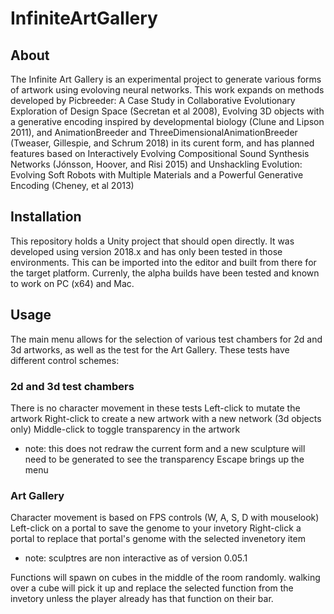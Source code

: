 # InfiniteArtGallery

## About
The Infinite Art Gallery is an experimental project to generate various forms of artwork using evoloving neural networks. This work expands on methods developed by Picbreeder: A Case Study in Collaborative Evolutionary Exploration of Design Space (Secretan et al 2008), Evolving 3D objects with a generative encoding inspired by developmental biology (Clune and Lipson 2011), and AnimationBreeder and ThreeDimensionalAnimationBreeder (Tweaser, Gillespie, and Schrum 2018) in its curent form, and has planned features based on Interactively Evolving Compositional Sound Synthesis Networks (Jónsson, Hoover, and Risi 2015) and Unshackling Evolution: Evolving Soft Robots with Multiple Materials and a Powerful Generative Encoding (Cheney, et al 2013)

## Installation
This repository holds a Unity project that should open directly. It was developed using version 2018.x and has only been tested in those environments. This can be imported into the editor and built from there for the target platform. Currenly, the alpha builds have been tested and known to work on PC (x64) and Mac.

## Usage
The main menu allows for the selection of various test chambers for 2d and 3d artworks, as well as the test for the Art Gallery. These tests have different control schemes:

### 2d and 3d test chambers
There is no character movement in these tests
Left-click to mutate the artwork
Right-click to create a new artwork with a new network
(3d objects only) Middle-click to toggle transparency in the artwork
  - note: this does not redraw the current form and a new sculpture will need to be generated to see the transparency
Escape brings up the menu

### Art Gallery
Character movement is based on FPS controls (W, A, S, D with mouselook)
Left-click on a portal to save the genome to your invetory
Right-click a portal to replace that portal's genome with the selected invenetory item
* note: sculptres are non interactive as of version 0.05.1

Functions will spawn on cubes in the middle of the room randomly. walking over a cube will pick it up and replace the selected function from the invetory unless the player already has that function on their bar.
